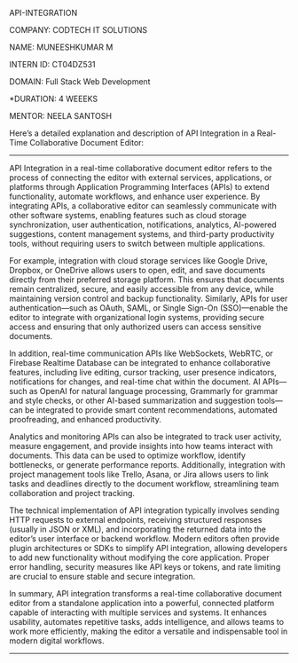 API-INTEGRATION

COMPANY: CODTECH IT SOLUTIONS

NAME: MUNEESHKUMAR M

INTERN ID: CT04DZ531

DOMAIN: Full Stack Web Development

*DURATION: 4 WEEEKS

MENTOR: NEELA SANTOSH

Here’s a detailed explanation and description of API Integration in a Real-Time Collaborative Document Editor:


---

API Integration in a real-time collaborative document editor refers to the process of connecting the editor with external services, applications, or platforms through Application Programming Interfaces (APIs) to extend functionality, automate workflows, and enhance user experience. By integrating APIs, a collaborative editor can seamlessly communicate with other software systems, enabling features such as cloud storage synchronization, user authentication, notifications, analytics, AI-powered suggestions, content management systems, and third-party productivity tools, without requiring users to switch between multiple applications.

For example, integration with cloud storage services like Google Drive, Dropbox, or OneDrive allows users to open, edit, and save documents directly from their preferred storage platform. This ensures that documents remain centralized, secure, and easily accessible from any device, while maintaining version control and backup functionality. Similarly, APIs for user authentication—such as OAuth, SAML, or Single Sign-On (SSO)—enable the editor to integrate with organizational login systems, providing secure access and ensuring that only authorized users can access sensitive documents.

In addition, real-time communication APIs like WebSockets, WebRTC, or Firebase Realtime Database can be integrated to enhance collaborative features, including live editing, cursor tracking, user presence indicators, notifications for changes, and real-time chat within the document. AI APIs—such as OpenAI for natural language processing, Grammarly for grammar and style checks, or other AI-based summarization and suggestion tools—can be integrated to provide smart content recommendations, automated proofreading, and enhanced productivity.

Analytics and monitoring APIs can also be integrated to track user activity, measure engagement, and provide insights into how teams interact with documents. This data can be used to optimize workflow, identify bottlenecks, or generate performance reports. Additionally, integration with project management tools like Trello, Asana, or Jira allows users to link tasks and deadlines directly to the document workflow, streamlining team collaboration and project tracking.

The technical implementation of API integration typically involves sending HTTP requests to external endpoints, receiving structured responses (usually in JSON or XML), and incorporating the returned data into the editor’s user interface or backend workflow. Modern editors often provide plugin architectures or SDKs to simplify API integration, allowing developers to add new functionality without modifying the core application. Proper error handling, security measures like API keys or tokens, and rate limiting are crucial to ensure stable and secure integration.

In summary, API integration transforms a real-time collaborative document editor from a standalone application into a powerful, connected platform capable of interacting with multiple services and systems. It enhances usability, automates repetitive tasks, adds intelligence, and allows teams to work more efficiently, making the editor a versatile and indispensable tool in modern digital workflows.


---
